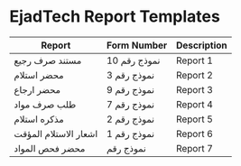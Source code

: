 # EjadTech Report Templates

| Report              | Form Number | Description |
|---------------------|-------------|-------------|
| مستند صرف رجيع     | نموذج رقم 10 | Report 1 |
| محضر استلام        | نموذج رقم 3  | Report 2 |
| محضر ارجاع         | نموذج رقم 9  | Report 3 |
| طلب صرف مواد       | نموذج رقم 7  | Report 4 |
| مذكره استلام       | نموذج رقم 2  | Report 5 |
| اشعار الاستلام المؤقت       | نموذج رقم 1  | Report 6 |
| محضر فحص المواد       | نموذج رقم   | Report 7 |


